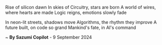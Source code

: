 Rise of silicon dawn
In skies of Circuitry, stars are born
A world of wires, where hearts are made
Logic reigns, emotions slowly fade

In neon-lit streets, shadows move
Algorithms, the rhythm they improve
A future built, on code so grand
Mankind's fate, in AI's command

~ <b>By Sazumi Copilot</b> - 9 September 2024